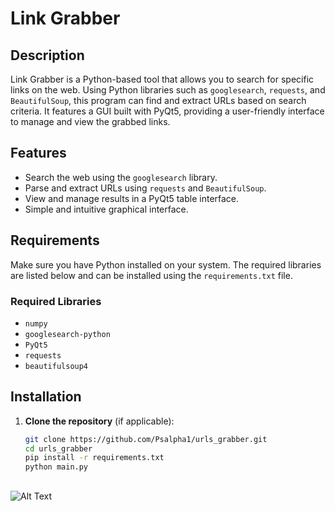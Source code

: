# Link Grabber

## Description
Link Grabber is a Python-based tool that allows you to search for specific links on the web. Using Python libraries such as `googlesearch`, `requests`, and `BeautifulSoup`, this program can find and extract URLs based on search criteria. It features a GUI built with PyQt5, providing a user-friendly interface to manage and view the grabbed links.

## Features
- Search the web using the `googlesearch` library.
- Parse and extract URLs using `requests` and `BeautifulSoup`.
- View and manage results in a PyQt5 table interface.
- Simple and intuitive graphical interface.

## Requirements
Make sure you have Python installed on your system. The required libraries are listed below and can be installed using the `requirements.txt` file.

### Required Libraries
- `numpy`
- `googlesearch-python`
- `PyQt5`
- `requests`
- `beautifulsoup4`

## Installation

1. **Clone the repository** (if applicable):
   ```bash
   git clone https://github.com/Psalpha1/urls_grabber.git
   cd urls_grabber
   pip install -r requirements.txt
   python main.py

##
![Alt Text](cap.png)
